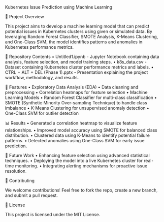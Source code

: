 Kubernetes Issue Prediction using Machine Learning

📌 Project Overview

This project aims to develop a machine learning model that can predict potential issues in Kubernetes clusters using given or simulated data. By leveraging Random Forest Classifier, SMOTE Analysis, K-Means Clustering, and One-Class SVM, the model identifies patterns and anomalies in Kubernetes performance metrics.

📂 Repository Contents
	•	Untitled1.ipynb - Jupyter Notebook containing data analysis, feature selection, and model training steps.
	•	k8s_data.csv - Dataset containing Kubernetes cluster performance metrics and labels.
	•	CTRL + ALT + DEL (Phase 1).pptx - Presentation explaining the project workflow, methodology, and results.

🚀 Features
	•	Exploratory Data Analysis (EDA)
	•	Data cleaning and preprocessing
	•	Correlation heatmaps for feature selection
	•	Machine Learning Models
	•	Random Forest Classifier for multi-class classification
	•	SMOTE (Synthetic Minority Over-sampling Technique) to handle class imbalance
	•	K-Means Clustering for unsupervised anomaly detection
	•	One-Class SVM for outlier detection

📊 Results
	•	Generated a correlation heatmap to visualize feature relationships.
	•	Improved model accuracy using SMOTE for balanced class distribution.
	•	Clustered data using K-Means to identify potential failure patterns.
	•	Detected anomalies using One-Class SVM for early issue prediction.

🔮 Future Work
	•	Enhancing feature selection using advanced statistical techniques.
	•	Deploying the model into a live Kubernetes cluster for real-time monitoring.
	•	Integrating alerting mechanisms for proactive issue resolution.

🤝 Contributing

We welcome contributions! Feel free to fork the repo, create a new branch, and submit a pull request.

📜 License

This project is licensed under the MIT License.
